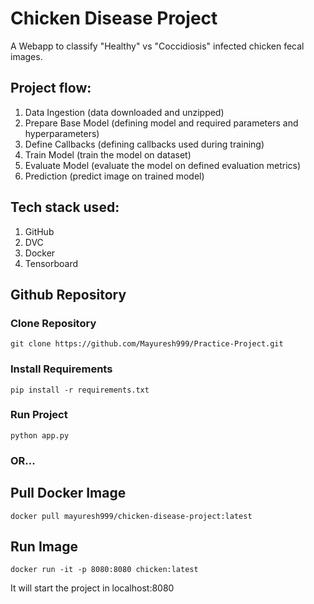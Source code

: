 # Chicken Disease Project
A Webapp to classify "Healthy" vs "Coccidiosis" infected chicken fecal images.

## Project flow: 
1. Data Ingestion (data downloaded and unzipped)
2. Prepare Base Model (defining model and required parameters and hyperparameters)
3. Define Callbacks (defining callbacks used during training)
4. Train Model (train the model on dataset)
5. Evaluate Model (evaluate the model on defined evaluation metrics)
6. Prediction (predict image on trained model)

## Tech stack used:
1. GitHub
2. DVC
3. Docker
4. Tensorboard

## Github Repository
### Clone Repository
```git clone https://github.com/Mayuresh999/Practice-Project.git```
### Install Requirements
```pip install -r requirements.txt```
### Run Project
```python app.py```
### OR...
## Pull Docker Image
```docker pull mayuresh999/chicken-disease-project:latest```
## Run Image
```docker run -it -p 8080:8080 chicken:latest```

It will start the project in localhost:8080